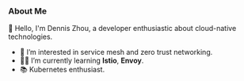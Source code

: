<!--
- 👋 Hi, I’m @yeedove
- 👀 I’m interested in cloud-native
- 🌱 I’m currently learning istio, envoy, kubeshpere
- 💞️ I’m looking to collaborate on ...
- 📫 How to reach me ...
--->
<!---
yeedove/yeedove is a ✨ special ✨ repository because its `README.md` (this file) appears on your GitHub profile.
You can click the Preview link to take a look at your changes.
--->
### About Me

👋 Hello, I'm Dennis Zhou, a developer enthusiastic about cloud-native technologies.

- 🚀 I’m interested in service mesh and zero trust networking.
- 👷‍♂️ I’m currently learning **Istio**, **Envoy**.
- 📚 Kubernetes enthusiast.
